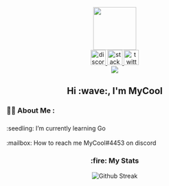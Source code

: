 [comment]: <> (Made by BETAIDK)

<div id="header" align="center">
  <img src="https://media.giphy.com/media/M9gbBd9nbDrOTu1Mqx/giphy.gif" width="100"/>
</div>

<div align="center">
  <a href="http://discordapp.com/users/474497297598906386" target="_blank">
    <img src="https://img.shields.io/static/v1?message=Discord&logo=discord&label=&color=7289DA&logoColor=white&labelColor=&style=for-the-badge" height="35" alt="discord logo"  />
  </a>
  <a href="https://stackoverflow.com/users/14918883/mycool" target="_blank">
    <img src="https://img.shields.io/static/v1?message=Stackoverflow&logo=stackoverflow&label=&color=FE7A16&logoColor=white&labelColor=&style=for-the-badge" height="35" alt="stackoverflow logo"  />
  </a>
  <a href="https://twitter.com/_MyCoolDev" target="_blank">   
<img src="https://img.shields.io/static/v1?message=Twitter&logo=twitter&label=&color=1DA1F2&logoColor=white&labelColor=&style=for-the-badge" height="35" alt="twitter logo"  />
  </a>
</div>

<div align="center">
  <img src="https://visitor-badge.laobi.icu/badge?page_id=MyCoolDev.MyCoolDev&"  />
</div>

###

<h2 align="center">Hi :wave:, I'm MyCool</h2>

###

### :woman_technologist: About Me :

###

<p align="left">:seedling: I’m currently learning Go<br><br>:mailbox: How to reach me MyCool#4453 on discord</p>

###

<h3 align="center">:fire: My Stats</h3>
<div align="center">
  <img dragable="false" src="http://github-readme-streak-stats.herokuapp.com?user=MyCoolDev&theme=dark&background=000000" alt="Github Streak"/>
</div>
